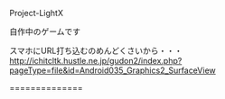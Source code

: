 Project-LightX

自作中のゲームです

スマホにURL打ち込むのめんどくさいから・・・
http://ichitcltk.hustle.ne.jp/gudon2/index.php?pageType=file&id=Android035_Graphics2_SurfaceView

==============
